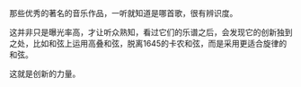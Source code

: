 那些优秀的著名的音乐作品，一听就知道是哪首歌，很有辨识度。

这并非只是曝光率高，才让听众熟知，看过它们的乐谱之后，会发现它的创新独到之处，比如和弦上运用高叠和弦，脱离1645的卡农和弦，而是采用更适合旋律的和弦。

这就是创新的力量。
